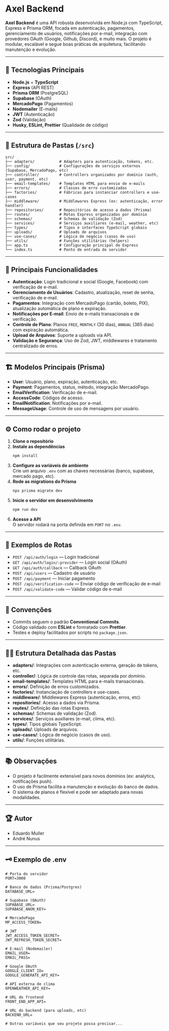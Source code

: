 # Axel Backend

**Axel Backend** é uma API robusta desenvolvida em Node.js com TypeScript, Express e Prisma ORM, focada em autenticação, pagamentos, gerenciamento de usuários, notificações por e-mail, integração com provedores OAuth (Google, Github, Discord), e muito mais. O projeto é modular, escalável e segue boas práticas de arquitetura, facilitando manutenção e evolução.

---

## 🚀 Tecnologias Principais

- **Node.js** + **TypeScript**
- **Express** (API REST)
- **Prisma ORM** (PostgreSQL)
- **Supabase** (OAuth)
- **MercadoPago** (Pagamentos)
- **Nodemailer** (E-mails)
- **JWT** (Autenticação)
- **Zod** (Validação)
- **Husky, ESLint, Prettier** (Qualidade de código)

---

## 📁 Estrutura de Pastas (`/src`)

```
src/
├── adapters/           # Adapters para autenticação, tokens, etc.
├── config/             # Configurações de serviços externos (Supabase, MercadoPago, etc)
├── controller/         # Controllers organizados por domínio (auth, user, payment, etc)
├── email-templates/    # Templates HTML para envio de e-mails
├── errors/             # Classes de erro customizadas
├── factories/          # Fábricas para instanciar controllers e use-cases
├── middleware/         # Middlewares Express (ex: autenticação, error handler)
├── repositories/       # Repositórios de acesso a dados (Prisma)
├── routes/             # Rotas Express organizadas por domínio
├── schemas/            # Schemas de validação (Zod)
├── services/           # Serviços auxiliares (e-mail, weather, etc)
├── types/              # Tipos e interfaces TypeScript globais
├── uploads/            # Uploads de arquivos
├── use-cases/          # Lógica de negócio (casos de uso)
├── utils/              # Funções utilitárias (helpers)
├── app.ts              # Configuração principal do Express
└── index.ts            # Ponto de entrada do servidor
```

---

## 🧩 Principais Funcionalidades

- **Autenticação**: Login tradicional e social (Google, Facebook) com verificação de e-mail.
- **Gerenciamento de Usuários**: Cadastro, atualização, reset de senha, verificação de e-mail.
- **Pagamentos**: Integração com MercadoPago (cartão, boleto, PIX), atualização automática de plano e expiração.
- **Notificações por E-mail**: Envio de e-mails transacionais e de verificação.
- **Controle de Plano**: Planos `FREE`, `MONTHLY` (30 dias), `ANNUAL` (365 dias) com expiração automática.
- **Upload de Arquivos**: Suporte a uploads via API.
- **Validação e Segurança**: Uso de Zod, JWT, middlewares e tratamento centralizado de erros.

---

## 🏗️ Modelos Principais (Prisma)

- **User**: Usuário, plano, expiração, autenticação, etc.
- **Payment**: Pagamentos, status, método, integração MercadoPago.
- **EmailVerification**: Verificação de e-mail.
- **AccessCode**: Códigos de acesso.
- **EmailNotification**: Notificações por e-mail.
- **MessageUsage**: Controle de uso de mensagens por usuário.

---

## ⚙️ Como rodar o projeto

1. **Clone o repositório**
2. **Instale as dependências**
   ```sh
   npm install
   ```
3. **Configure as variáveis de ambiente**  
   Crie um arquivo `.env` com as chaves necessárias (banco, supabase, mercado pago, etc).
4. **Rode as migrations do Prisma**
   ```sh
   npx prisma migrate dev
   ```
5. **Inicie o servidor em desenvolvimento**
   ```sh
   npm run dev
   ```
6. **Acesse a API**  
   O servidor rodará na porta definida em `PORT` no `.env`.

---

## 🔑 Exemplos de Rotas

- `POST /api/auth/login` — Login tradicional
- `GET /api/auth/login/:provider` — Login social (OAuth)
- `GET /api/auth/callback` — Callback OAuth
- `POST /api/users` — Cadastro de usuário
- `POST /api/payment` — Iniciar pagamento
- `POST /api/verification-code` — Enviar código de verificação de e-mail
- `POST /api/validate-code` — Validar código de e-mail

---

## 📝 Convenções

- Commits seguem o padrão **Conventional Commits**.
- Código validado com **ESLint** e formatado com **Prettier**.
- Testes e deploy facilitados por scripts no `package.json`.

---

## 👨‍💻 Estrutura Detalhada das Pastas

- **adapters/**: Integrações com autenticação externa, geração de tokens, etc.
- **controller/**: Lógica de controle das rotas, separada por domínio.
- **email-templates/**: Templates HTML para e-mails transacionais.
- **errors/**: Definição de erros customizados.
- **factories/**: Instanciação de controllers e use-cases.
- **middleware/**: Middlewares Express (autenticação, erros, etc).
- **repositories/**: Acesso a dados via Prisma.
- **routes/**: Definição das rotas Express.
- **schemas/**: Schemas de validação (Zod).
- **services/**: Serviços auxiliares (e-mail, clima, etc).
- **types/**: Tipos globais TypeScript.
- **uploads/**: Uploads de arquivos.
- **use-cases/**: Lógica de negócio (casos de uso).
- **utils/**: Funções utilitárias.

---

## 📚 Observações

- O projeto é facilmente extensível para novos domínios (ex: analytics, notificações push).
- O uso de Prisma facilita a manutenção e evolução do banco de dados.
- O sistema de planos é flexível e pode ser adaptado para novas modalidades.

---

## 🏆 Autor

- Eduardo Muller
- André Nunus

---

## 🗝️ Exemplo de .env

```env
# Porta do servidor
PORT=3000

# Banco de dados (Prisma/Postgres)
DATABASE_URL=

# Supabase (OAuth)
SUPABASE_URL=
SUPABASE_ANON_KEY=

# MercadoPago
MP_ACCESS_TOKEN=

# JWT
JWT_ACCESS_TOKEN_SECRET=
JWT_REFRESH_TOKEN_SECRET=

# E-mail (Nodemailer)
EMAIL_USER=
EMAIL_PASS=

# Google OAuth
GOOGLE_CLIENT_ID=
GOOGLE_GENERATE_API_KEY=

# API externa de clima
OPENWEATHER_API_KEY=

# URL do frontend
FRONT_END_APP_API=

# URL do backend (para uploads, etc)
BACKEND_URL=

# Outras variáveis que seu projeto possa precisar...
```
